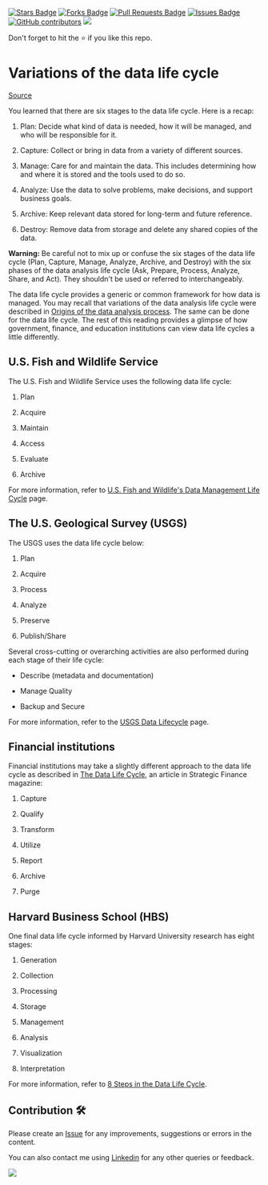 <a href="https://github.com/drshahizan/data-analytics/stargazers"><img src="https://img.shields.io/github/stars/drshahizan/data-analytics" alt="Stars Badge"/></a>
<a href="https://github.com/drshahizan/data-analytics/network/members"><img src="https://img.shields.io/github/forks/drshahizan/data-analytics" alt="Forks Badge"/></a>
<a href="https://github.com/drshahizan/data-analytics/pulls"><img src="https://img.shields.io/github/issues-pr/drshahizan/data-analytics" alt="Pull Requests Badge"/></a>
<a href="https://github.com/drshahizan/data-analytics/issues"><img src="https://img.shields.io/github/issues/drshahizan/data-analytics" alt="Issues Badge"/></a>
<a href="https://github.com/drshahizan/data-analytics/graphs/contributors"><img alt="GitHub contributors" src="https://img.shields.io/github/contributors/drshahizan/data-analytics?color=2b9348"></a>
![](https://visitor-badge.glitch.me/badge?page_id=drshahizan/data-analytics)

Don't forget to hit the :star: if you like this repo.

# Variations of the data life cycle
[Source](https://www.coursera.org/learn/foundations-data/supplement/DoiXy/variations-of-the-data-life-cycle)

You learned that there are six stages to the data life cycle. Here is a recap:

1. Plan: Decide what kind of data is needed, how it will be managed, and who will be responsible for it.

2. Capture: Collect or bring in data from a variety of different sources.

3. Manage: Care for and maintain the data. This includes determining how and where it is stored and the tools used to do so.

4. Analyze: Use the data to solve problems, make decisions, and support business goals.

5. Archive: Keep relevant data stored for long-term and future reference.

6. Destroy: Remove data from storage and delete any shared copies of the data.

**Warning:** Be careful not to mix up or confuse the six stages of the data life cycle (Plan, Capture, Manage, Analyze, Archive, and Destroy) with the six phases of the data analysis life cycle (Ask, Prepare, Process, Analyze, Share, and Act). They shouldn't be used or referred to interchangeably.

The data life cycle provides a generic or common framework for how data is managed. You may recall that variations of the data analysis life cycle were described in [Origins of the data analysis process](./origin-data-analysis.md). The same can be done for the data life cycle. The rest of this reading provides a glimpse of how government, finance, and education institutions can view data life cycles a little differently.

## U.S. Fish and Wildlife Service
The U.S. Fish and Wildlife Service uses the following data life cycle:

1. Plan

2. Acquire

3. Maintain

4. Access 

5. Evaluate

6. Archive

For more information, refer to [U.S. Fish and Wildlife's Data Management Life Cycle](https://www.fws.gov/data/life-cycle) page.

## The U.S. Geological Survey (USGS)
The USGS uses the data life cycle below:

1. Plan

2. Acquire

3. Process

4. Analyze

5. Preserve

6. Publish/Share

Several cross-cutting or overarching activities are also performed during each stage of their life cycle:

- Describe (metadata and documentation)

- Manage Quality

- Backup and Secure

For more information, refer to the [USGS Data Lifecycle](https://www.usgs.gov/data-management/data-lifecycle) page.

## Financial institutions
Financial institutions may take a slightly different approach to the data life cycle as described in [The Data Life Cycle](https://sfmagazine.com/articles/2018/july/the-data-life-cycle/), an article in Strategic Finance magazine:

1. Capture

2. Qualify

3. Transform

4. Utilize

5. Report

6. Archive

7. Purge

## Harvard Business School (HBS)
One final data life cycle informed by Harvard University research has eight stages:

1. Generation

2. Collection

3. Processing

4. Storage 

5. Management

6. Analysis

7. Visualization

8. Interpretation

For more information, refer to [8 Steps in the Data Life Cycle](https://online.hbs.edu/blog/post/data-life-cycle). 

## Contribution 🛠️
Please create an [Issue](https://github.com/drshahizan/data-analytics/issues) for any improvements, suggestions or errors in the content.

You can also contact me using [Linkedin](https://www.linkedin.com/in/drshahizan/) for any other queries or feedback.

![](https://visitor-badge.glitch.me/badge?page_id=drshahizan)
